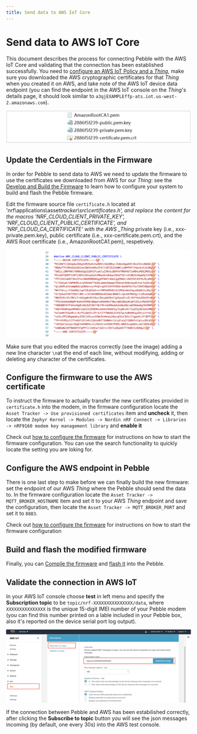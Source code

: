```yaml
---
title: Send data to AWS IoT Core
---
```


# Send data to AWS IoT Core

This document describes the process for connecting Pebble with the AWS IoT Core and validating that the connection has been established successfully. You need to [configure an AWS IoT Policy and a _Thing_](pebble-aws-configuration), make sure you downloaded the AWS cryptographic certificates for that _Thing_ when you created it on AWS, and take note of the AWS IoT device data endpoint (you can find the endpoint in the AWS IoT console on the _Thing_'s details page, it should look similar to `a3qjEXAMPLEffp-ats.iot.us-west-2.amazonaws.com`).

![](/img/developer/pebble-certificates.png)

## Update the Cerdentials in the Firmware

In order for Pebble to send data to AWS we need to update the firmware to use the certificates we downloaded from AWS for our _Thing_: see the [Develop and Build the Firmware](pebble-build-windows) to learn how to configure your system to build and flash the Pebble firmware.

Edit the firmware source file `certificate.h` located at 'nrf\applications\asset*tracker\src\certificates.h', and replace the content for the macros 'NRF_CLOUD_CLIENT_PRIVATE_KEY', 'NRF_CLOUD_CLIENT_PUBLIC_CERTIFICATE', and 'NRF_CLOUD_CA_CERTIFICATE' with the AWS \_Thing* private key (i.e., xxx-private.pem.key), public certificate (i.e., xxx-certificate.pem.crt), and the AWS Root certificate (i.e., AmazonRootCA1.pem), respetively.

![](/img/developer/pebble_certificate_string.png)

Make sure that you edited the macros correctly (see the image) adding a new line character `\n`at the end of each line, without modifying, adding or deleting any character of the certificates.

## Configure the firmware to use the AWS certificate

To instruct the firmware to actually transfer the new certificates provided in `certificate.h` into the modem, in the firmware configuration locate the `Asset Tracker -> Use provisioned certificates` item and **uncheck** it, then locate the `Zephyr Kernel -> Modules -> Nordin nRF Connect -> Libraries -> nRF9160 modem key management library` and **enable it**

Check out [how to configure the firmware](pebble-firmware-configure) for instructions on how to start the firmware configuration. You can use the search functionality to quickly locate the setting you are loking for.

## Configure the AWS endpoint in Pebble

There is one last step to make before we can finally build the new firmware: set the endpoint of our AWS _Thing_ where the Pebble should send the data to. In the firmware configuration locate the `Asset Tracker -> MQTT_BROKER_HOSTNAME` item and set it to your AWS _Thing_ endpoint and save the configuration, then locate the `Asset Tracker -> MQTT_BROKER_PORT` and set it to `8883`.

Check out [how to configure the firmware](pebble-firmware-configure) for instructions on how to start the firmware configuration

## Build and flash the modified firmware

Finally, you can [Compile the firmware](pebble-build-windows) and [flash it](pebble-flash) into the Pebble.

## Validate the connection in AWS IoT

In your AWS IoT console choose **test** in left menu and specify the **Subscription topic** to be `topic/nrf-XXXXXXXXXXXXXXX/data`, where `XXXXXXXXXXXXXXX` is the unique 15-digit IMEI number of your Pebble modem (you can find this number printed on a lable included in your Pebble box, also it's reported on the device serial port log output).

![](/img/developer/pebble_aws_iot_test.png)

If the connection between Pebble and AWS has been estabilished correctly, after clicking the **Subscribe to topic** button you will see the json messages incoming (by default, one every 30s) into the AWS test console.
